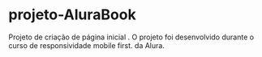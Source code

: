 # projeto-AluraBook
Projeto de criação de página inicial . O projeto foi desenvolvido durante o curso de responsividade mobile first. da Alura.
